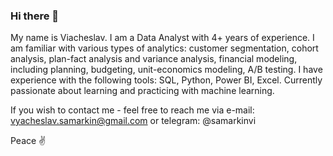 ### Hi there 👋
My name is Viacheslav. I am a Data Analyst with 4+ years of experience.
I am familiar with various types of analytics: customer segmentation, cohort analysis, plan-fact analysis and variance analysis, financial modeling, including planning, budgeting, unit-economics modeling, A/B testing.
I have experience with the following tools: SQL, Python, Power BI, Excel.
Currently passionate about learning and practicing with machine learning.

If you wish to contact me - feel free to reach me via e-mail: vyacheslav.samarkin@gmail.com or telegram: @samarkinvi

Peace ✌️
<!--
**samarkinv1/samarkinv1** is a ✨ _special_ ✨ repository because its `README.md` (this file) appears on your GitHub profile.

Here are some ideas to get you started:

- 🔭 I’m currently working on ...
- 🌱 I’m currently learning ...
- 👯 I’m looking to collaborate on ...
- 🤔 I’m looking for help with ...
- 💬 Ask me about ...
- 📫 How to reach me: ...
- 😄 Pronouns: ...
- ⚡ Fun fact: ...
-->
